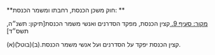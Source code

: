 **חוק משכן הכנסת, רחבתו ומשמר הכנסת: **

[מקור: סעיף 9. ](https://he.wikisource.org/wiki/חוק_משכן_הכנסת,_רחבתו_ומשמר_הכנסת#סעיף_9)
קצין הכנסת, מפקד הסדרנים ואנשי משמר הכנסת[תיקון: תשנ״ה, תשס״ד]

(א)קצין הכנסת יפקד על הסדרנים ועל אנשי משמר הכנסת.(ב)(בוטל).